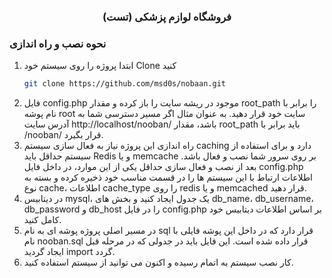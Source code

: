   <h3 align="center">فروشگاه لوازم پزشکی (تست)</h3>


### نحوه نصب و راه اندازی

1. ابتدا پروژه را روی سیستم خود Clone کنید
   ```sh
   git clone https://github.com/msd0s/nobaan.git
   ```
2. فایل config.php موجود در ریشه سایت را باز کرده و مقدار root_path را برابر با نام پوشه root سایت خود قرار دهید.
   به عنوان مثال اگر مسیر دسترسی شما به آدرس سایت http://localhost/nooban/ باشد، مقدار root_path باید برابر با /nooban/ قرار بگیرد.
3. راه اندازی این پروژه نیاز به فعال سازی سیستم caching دارد و برای استفاده از سیستم حداقل باید Redis و یا memcache بر روی سرور شما نصب و فعال باشد. بعد از نصب و فعال سازی حداقل یکی از این موارد، در داخل فایل config.php اطلاعات ارتباط با این سیستم ها را در قسمت مناسب خود ذخیره کرده و بسته به نوع cache، اطلاعات cache_type را روی redis و یا memcached قرار دهید.
4. در دیتابیس mysql، یک جدول ایجاد کنید و بخش های db_name، db_username، db_password و db_host را در فایل config.php بر اساس اطلاعات دیتابیس خود کامل کنید.
5. در مسیر اصلی پروژه پوشه ای به نام sql قرار دارد که در داخل این پوشه فایلی با نام nooban.sql قرار داده شده است. این فایل باید در جدولی که در مرحله قبل ایجاد گردید import گردد.
6. کار نصب سیستم به اتمام رسیده و اکنون می توانید از سیستم استفاده کنید.
